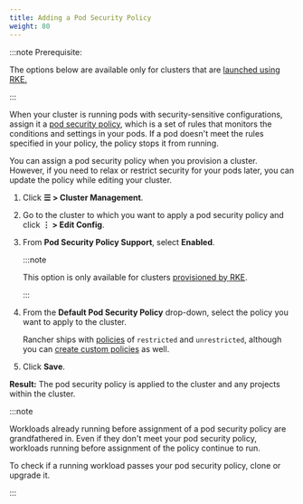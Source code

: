```yaml
---
title: Adding a Pod Security Policy
weight: 80
---
```


:::note Prerequisite:

The options below are available only for clusters that are [launched using RKE.](../../../pages-for-subheaders/launch-kubernetes-with-rancher.md) 

:::

When your cluster is running pods with security-sensitive configurations, assign it a [pod security policy](../authentication-permissions-and-global-configuration/create-pod-security-policies.md), which is a set of rules that monitors the conditions and settings in your pods. If a pod doesn't meet the rules specified in your policy, the policy stops it from running.

You can assign a pod security policy when you provision a cluster. However, if you need to relax or restrict security for your pods later, you can update the policy while editing your cluster.

1. Click **☰ > Cluster Management**.
1. Go to the cluster to which you want to apply a pod security policy and click **⋮ > Edit Config**.
1. From **Pod Security Policy Support**, select **Enabled**.

    :::note
    
    This option is only available for clusters [provisioned by RKE](../../../pages-for-subheaders/launch-kubernetes-with-rancher.md).

    :::

4. From the **Default Pod Security Policy** drop-down, select the policy you want to apply to the cluster.

	Rancher ships with [policies](../authentication-permissions-and-global-configuration/create-pod-security-policies.md#default-pod-security-policies) of `restricted` and `unrestricted`, although you can [create custom policies](../authentication-permissions-and-global-configuration/create-pod-security-policies.md#default-pod-security-policies) as well.

5. Click **Save**.

**Result:** The pod security policy is applied to the cluster and any projects within the cluster.

:::note

Workloads already running before assignment of a pod security policy are grandfathered in. Even if they don't meet your pod security policy, workloads running before assignment of the policy continue to run.

To check if a running workload passes your pod security policy, clone or upgrade it.

:::